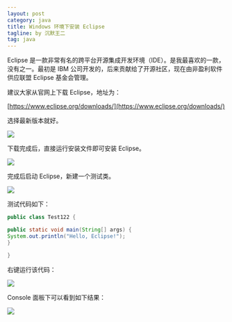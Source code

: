 ```yaml
---
layout: post
category: java
title: Windows 环境下安装 Eclipse
tagline: by 沉默王二
tag: java
---
```


Eclipse 是一款非常有名的跨平台开源集成开发环境（IDE）。是我最喜欢的一款，没有之一。最初是 IBM 公司开发的，后来贡献给了开源社区，现在由非盈利软件供应联盟 Eclipse 基金会管理。




<!--more-->


建议大家从官网上下载 Eclipse，地址为：

[https://www.eclipse.org/downloads/](https://www.eclipse.org/downloads/)

选择最新版本就好。

![](http://www.itmind.net/wp-content/uploads/2019/10/e8a2b37097c292595fc346aee29e6867.png)



下载完成后，直接运行安装文件即可安装 Eclipse。


![](http://www.itmind.net/wp-content/uploads/2019/10/92a2c6a1c6ffc468f2dee9cee1a66e72.png)

完成后启动 Eclipse，新建一个测试类。

![](http://www.itmind.net/wp-content/uploads/2019/10/2f6d28cdc09b633928dc6c2e006b5c89.png)

测试代码如下：

```java
public class Test122 {

public static void main(String[] args) {
System.out.println("Hello, Eclipse!");
}

}
```

右键运行该代码：

![](http://www.itmind.net/wp-content/uploads/2019/10/b2117ff5262231910ebfe5457115efe0.png)

Console 面板下可以看到如下结果：

![](http://www.itmind.net/wp-content/uploads/2019/10/936fe8d842c442eb4fb40ee3374d7f48.png)




